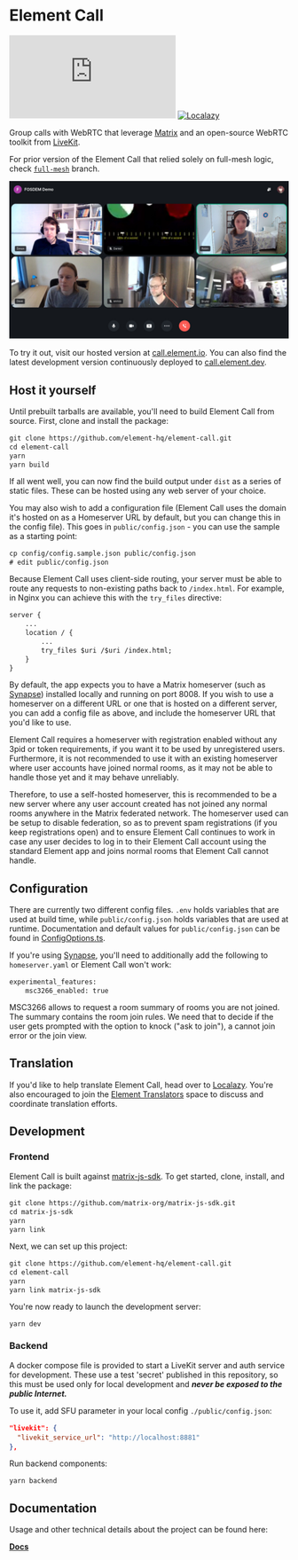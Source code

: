 # Element Call

[![Chat](https://img.shields.io/matrix/webrtc:matrix.org)](https://matrix.to/#/#webrtc:matrix.org)
[![Localazy](https://img.shields.io/endpoint?url=https%3A%2F%2Fconnect.localazy.com%2Fstatus%2Felement-call%2Fdata%3Fcontent%3Dall%26title%3Dlocalazy%26logo%3Dtrue)](https://localazy.com/p/element-call)

Group calls with WebRTC that leverage [Matrix](https://matrix.org) and an open-source WebRTC toolkit from [LiveKit](https://livekit.io/).

For prior version of the Element Call that relied solely on full-mesh logic, check [`full-mesh`](https://github.com/element-hq/element-call/tree/full-mesh) branch.

![A demo of Element Call with six people](demo.jpg)

To try it out, visit our hosted version at [call.element.io](https://call.element.io). You can also find the latest development version continuously deployed to [call.element.dev](https://call.element.dev/).

## Host it yourself

Until prebuilt tarballs are available, you'll need to build Element Call from source. First, clone and install the package:

```
git clone https://github.com/element-hq/element-call.git
cd element-call
yarn
yarn build
```

If all went well, you can now find the build output under `dist` as a series of static files. These can be hosted using any web server of your choice.

You may also wish to add a configuration file (Element Call uses the domain it's hosted on as a Homeserver URL by default,
but you can change this in the config file). This goes in `public/config.json` - you can use the sample as a starting point:

```
cp config/config.sample.json public/config.json
# edit public/config.json
```

Because Element Call uses client-side routing, your server must be able to route any requests to non-existing paths back to `/index.html`. For example, in Nginx you can achieve this with the `try_files` directive:

```
server {
    ...
    location / {
        ...
        try_files $uri /$uri /index.html;
    }
}
```

By default, the app expects you to have a Matrix homeserver (such as [Synapse](https://matrix-org.github.io/synapse/latest/setup/installation.html)) installed locally and running on port 8008. If you wish to use a homeserver on a different URL or one that is hosted on a different server, you can add a config file as above, and include the homeserver URL that you'd like to use.

Element Call requires a homeserver with registration enabled without any 3pid or token requirements, if you want it to be used by unregistered users. Furthermore, it is not recommended to use it with an existing homeserver where user accounts have joined normal rooms, as it may not be able to handle those yet and it may behave unreliably.

Therefore, to use a self-hosted homeserver, this is recommended to be a new server where any user account created has not joined any normal rooms anywhere in the Matrix federated network. The homeserver used can be setup to disable federation, so as to prevent spam registrations (if you keep registrations open) and to ensure Element Call continues to work in case any user decides to log in to their Element Call account using the standard Element app and joins normal rooms that Element Call cannot handle.

## Configuration

There are currently two different config files. `.env` holds variables that are used at build time, while `public/config.json` holds variables that are used at runtime. Documentation and default values for `public/config.json` can be found in [ConfigOptions.ts](src/config/ConfigOptions.ts).

If you're using [Synapse](https://github.com/element-hq/synapse/), you'll need to additionally add the following to `homeserver.yaml` or Element Call won't work:

```
experimental_features:
    msc3266_enabled: true
```

MSC3266 allows to request a room summary of rooms you are not joined.
The summary contains the room join rules. We need that to decide if the user gets prompted with the option to knock ("ask to join"), a cannot join error or the join view.

## Translation

If you'd like to help translate Element Call, head over to [Localazy](https://localazy.com/p/element-call). You're also encouraged to join the [Element Translators](https://matrix.to/#/#translators:element.io) space to discuss and coordinate translation efforts.

## Development

### Frontend

Element Call is built against [matrix-js-sdk](https://github.com/matrix-org/matrix-js-sdk/pull/2553). To get started, clone, install, and link the package:

```
git clone https://github.com/matrix-org/matrix-js-sdk.git
cd matrix-js-sdk
yarn
yarn link
```

Next, we can set up this project:

```
git clone https://github.com/element-hq/element-call.git
cd element-call
yarn
yarn link matrix-js-sdk
```

You're now ready to launch the development server:

```
yarn dev
```

### Backend

A docker compose file is provided to start a LiveKit server and auth
service for development. These use a test 'secret' published in this
repository, so this must be used only for local development and
**_never be exposed to the public Internet._**

To use it, add SFU parameter in your local config `./public/config.json`:

```json
"livekit": {
  "livekit_service_url": "http://localhost:8881"
},
```

Run backend components:

```
yarn backend
```

## Documentation

Usage and other technical details about the project can be found here:

[**Docs**](./docs/README.md)
